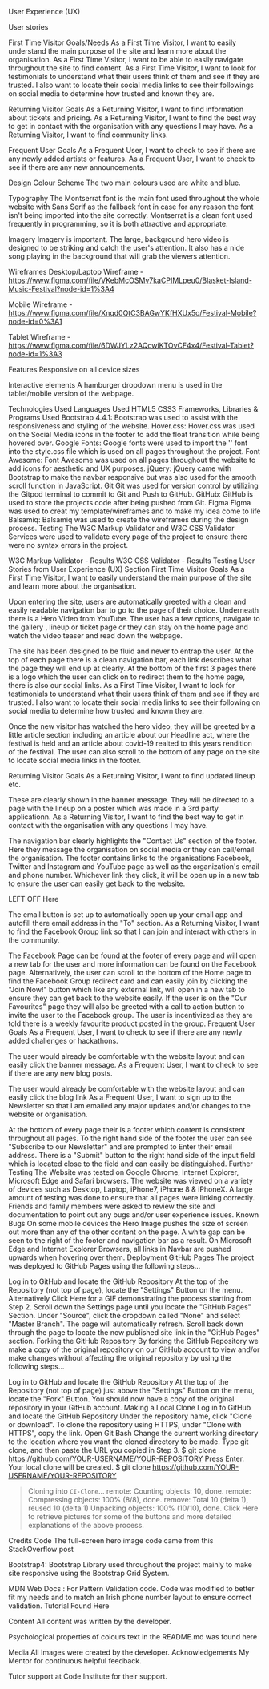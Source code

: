 User Experience (UX)

User stories

First Time Visitor Goals/Needs
As a First Time Visitor, I want to easily understand the main purpose of the site and learn more about the organisation.
As a First Time Visitor, I want to be able to easily navigate throughout the site to find content.
As a First Time Visitor, I want to look for testimonials to understand what their users think of them and see if they are trusted. 
I also want to locate their social media links to see their followings on social media to determine how trusted and known they are.

Returning Visitor Goals
As a Returning Visitor, I want to find information about tickets and pricing.
As a Returning Visitor, I want to find the best way to get in contact with the organisation with any questions I may have.
As a Returning Visitor, I want to find community links.

Frequent User Goals
As a Frequent User, I want to check to see if there are any newly added artists or features.
As a Frequent User, I want to check to see if there are any new announcements.

Design
Colour Scheme
The two main colours used are white and blue.

Typography
The Montserrat font is the main font used throughout the whole website with Sans Serif as the fallback font in case for any reason the font isn't being imported into the site correctly. 
Montserrat is a clean font used frequently in programming, so it is both attractive and appropriate.

Imagery
Imagery is important. The large, background hero video is designed to be striking and catch the user's attention. 
It also has a nide song playing in the background that will grab the viewers attention.

Wireframes
Desktop/Laptop Wireframe - https://www.figma.com/file/VKebMcOSMv7kaCPIMLpeu0/Blasket-Island-Music-Festival?node-id=1%3A4

Mobile Wireframe - https://www.figma.com/file/Xnqd0QtC3BAGwYKfHXUx5o/Festival-Mobile?node-id=0%3A1

Tablet Wireframe - https://www.figma.com/file/6DWJYLz2AQcwiKTOvCF4x4/Festival-Tablet?node-id=1%3A3

Features
Responsive on all device sizes

Interactive elements
A hamburger dropdown menu is used in the tablet/mobile version of the webpage.

Technologies Used
Languages Used
HTML5
CSS3
Frameworks, Libraries & Programs Used
Bootstrap 4.4.1:
Bootstrap was used to assist with the responsiveness and styling of the website.
Hover.css:
Hover.css was used on the Social Media icons in the footer to add the float transition while being hovered over.
Google Fonts:
Google fonts were used to import the '' font into the style.css file which is used on all pages throughout the project.
Font Awesome:
Font Awesome was used on all pages throughout the website to add icons for aesthetic and UX purposes.
jQuery:
jQuery came with Bootstrap to make the navbar responsive but was also used for the smooth scroll function in JavaScript.
Git
Git was used for version control by utilizing the Gitpod terminal to commit to Git and Push to GitHub.
GitHub:
GitHub is used to store the projects code after being pushed from Git.
Figma 
Figma was used to creat my template/wireframes and to make my idea come to life
Balsamiq:
Balsamiq was used to create the wireframes during the design process.
Testing
The W3C Markup Validator and W3C CSS Validator Services were used to validate every page of the project to ensure there were no syntax errors in the project.

W3C Markup Validator - Results
W3C CSS Validator - Results
Testing User Stories from User Experience (UX) Section
First Time Visitor Goals
As a First Time Visitor, I want to easily understand the main purpose of the site and learn more about the organisation.

Upon entering the site, users are automatically greeted with a clean and easily readable navigation bar to go to the page of their choice. Underneath there is a Hero Video from YouTube.
The user has a few options, navigate to the gallery , lineup or ticket page or they can stay on the home page and watch the video teaser and read down the webpage.

The site has been designed to be fluid and never to entrap the user. At the top of each page there is a clean navigation bar, each link describes what the page they will end up at clearly.
At the bottom of the first 3 pages there is a logo which the user can click on to redirect them to the home page, there is also our social links.
As a First Time Visitor, I want to look for testimonials to understand what their users think of them and see if they are trusted. I also want to locate their social media links to see their following on social media to determine how trusted and known they are.

Once the new visitor has watched the hero video, they will be greeted by a little article section including an article about our Headline act, where the festival is held and an article about covid-19 realted to this years rendition of the festival.
The user can also scroll to the bottom of any page on the site to locate social media links in the footer.

Returning Visitor Goals
As a Returning Visitor, I want to find updated lineup etc.

These are clearly shown in the banner message.
They will be directed to a page with the lineup on a poster which was made in a 3rd party applicationn.
As a Returning Visitor, I want to find the best way to get in contact with the organisation with any questions I may have.

The navigation bar clearly highlights the "Contact Us" section of the footer.
Here they message the organisation on social media or they can call/email the organisation.
The footer contains links to the organisations Facebook, Twitter and Instagram and YouTube page as well as the organization's email and phone number.
Whichever link they click, it will be open up in a new tab to ensure the user can easily get back to the website.


LEFT OFF Here


The email button is set up to automatically open up your email app and autofill there email address in the "To" section.
As a Returning Visitor, I want to find the Facebook Group link so that I can join and interact with others in the community.

The Facebook Page can be found at the footer of every page and will open a new tab for the user and more information can be found on the Facebook page.
Alternatively, the user can scroll to the bottom of the Home page to find the Facebook Group redirect card and can easily join by clicking the "Join Now!" button which like any external link, will open in a new tab to ensure they can get back to the website easily.
If the user is on the "Our Favourites" page they will also be greeted with a call to action button to invite the user to the Facebook group. The user is incentivized as they are told there is a weekly favourite product posted in the group.
Frequent User Goals
As a Frequent User, I want to check to see if there are any newly added challenges or hackathons.

The user would already be comfortable with the website layout and can easily click the banner message.
As a Frequent User, I want to check to see if there are any new blog posts.

The user would already be comfortable with the website layout and can easily click the blog link
As a Frequent User, I want to sign up to the Newsletter so that I am emailed any major updates and/or changes to the website or organisation.

At the bottom of every page their is a footer which content is consistent throughout all pages.
To the right hand side of the footer the user can see "Subscribe to our Newsletter" and are prompted to Enter their email address.
There is a "Submit" button to the right hand side of the input field which is located close to the field and can easily be distinguished.
Further Testing
The Website was tested on Google Chrome, Internet Explorer, Microsoft Edge and Safari browsers.
The website was viewed on a variety of devices such as Desktop, Laptop, iPhone7, iPhone 8 & iPhoneX.
A large amount of testing was done to ensure that all pages were linking correctly.
Friends and family members were asked to review the site and documentation to point out any bugs and/or user experience issues.
Known Bugs
On some mobile devices the Hero Image pushes the size of screen out more than any of the other content on the page.
A white gap can be seen to the right of the footer and navigation bar as a result.
On Microsoft Edge and Internet Explorer Browsers, all links in Navbar are pushed upwards when hovering over them.
Deployment
GitHub Pages
The project was deployed to GitHub Pages using the following steps...

Log in to GitHub and locate the GitHub Repository
At the top of the Repository (not top of page), locate the "Settings" Button on the menu.
Alternatively Click Here for a GIF demonstrating the process starting from Step 2.
Scroll down the Settings page until you locate the "GitHub Pages" Section.
Under "Source", click the dropdown called "None" and select "Master Branch".
The page will automatically refresh.
Scroll back down through the page to locate the now published site link in the "GitHub Pages" section.
Forking the GitHub Repository
By forking the GitHub Repository we make a copy of the original repository on our GitHub account to view and/or make changes without affecting the original repository by using the following steps...

Log in to GitHub and locate the GitHub Repository
At the top of the Repository (not top of page) just above the "Settings" Button on the menu, locate the "Fork" Button.
You should now have a copy of the original repository in your GitHub account.
Making a Local Clone
Log in to GitHub and locate the GitHub Repository
Under the repository name, click "Clone or download".
To clone the repository using HTTPS, under "Clone with HTTPS", copy the link.
Open Git Bash
Change the current working directory to the location where you want the cloned directory to be made.
Type git clone, and then paste the URL you copied in Step 3.
$ git clone https://github.com/YOUR-USERNAME/YOUR-REPOSITORY
Press Enter. Your local clone will be created.
$ git clone https://github.com/YOUR-USERNAME/YOUR-REPOSITORY
> Cloning into `CI-Clone`...
> remote: Counting objects: 10, done.
> remote: Compressing objects: 100% (8/8), done.
> remove: Total 10 (delta 1), reused 10 (delta 1)
> Unpacking objects: 100% (10/10), done.
Click Here to retrieve pictures for some of the buttons and more detailed explanations of the above process.

Credits
Code
The full-screen hero image code came from this StackOverflow post

Bootstrap4: Bootstrap Library used throughout the project mainly to make site responsive using the Bootstrap Grid System.

MDN Web Docs : For Pattern Validation code. Code was modified to better fit my needs and to match an Irish phone number layout to ensure correct validation. Tutorial Found Here

Content
All content was written by the developer.

Psychological properties of colours text in the README.md was found here

Media
All Images were created by the developer.
Acknowledgements
My Mentor for continuous helpful feedback.

Tutor support at Code Institute for their support.